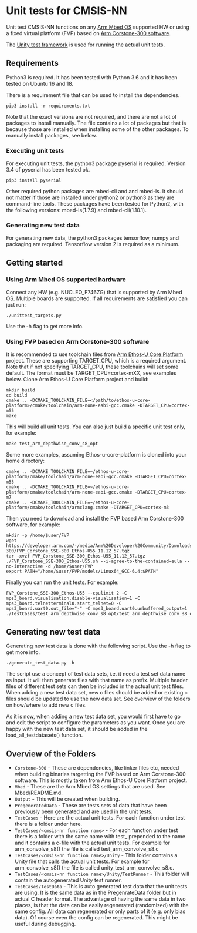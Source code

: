 # Unit tests for CMSIS-NN

Unit test CMSIS-NN functions on any [Arm Mbed OS](https://os.mbed.com/mbed-os/) supported HW or using a fixed virtual platform (FVP) based on [Arm Corstone-300 software](https://developer.arm.com/ip-products/subsystem/corstone/corstone-300).

The [Unity test framework](http://www.throwtheswitch.org/unity) is used for running the actual unit tests.

## Requirements

Python3 is required.
It has been tested with Python 3.6 and it has been tested on Ubuntu 16 and 18.

There is a requirement file that can be used to install the dependencies.

```
pip3 install -r requirements.txt
```

Note that the exact versions are not required, and there are not a lot of packages to install manually.
The file contains a lot of packages but that is because those are installed when installing some of the other packages.
To manually install packages, see below.

### Executing unit tests

For executing unit tests, the python3 package pyserial is required. Version 3.4 of pyserial has been tested ok.

```
pip3 install pyserial
```

Other required python packages are mbed-cli and and mbed-ls. It should not matter if those are installed under python2 or python3 as they are command-line tools. These packages have been tested for Python2, with the following versions: mbed-ls(1.7.9) and mbed-cli(1.10.1).

### Generating new test data

For generating new data, the python3 packages tensorflow, numpy and packaging are required. Tensorflow version 2 is required as a minimum.

## Getting started

### Using Arm Mbed OS supported hardware

Connect any HW (e.g. NUCLEO_F746ZG) that is supported by Arm Mbed OS. Multiple boards are supported. If all requirements are satisfied you can just run:

```
./unittest_targets.py
```

Use the -h flag to get more info.

### Using FVP based on Arm Corstone-300 software

It is recommended to use toolchain files from [Arm Ethos-U Core Platform](https://review.mlplatform.org/admin/repos/ml/ethos-u/ethos-u-core-platform) project. These are supporting TARGET_CPU, which is a required argument. Note that if not specifying TARGET_CPU, these toolchains will set some default. The format must be TARGET_CPU=cortex-mXX, see examples below.
Clone Arm Ethos-U Core Platform project and build:

```
mkdir build
cd build
cmake .. -DCMAKE_TOOLCHAIN_FILE=</path/to/ethos-u-core-platform>/cmake/toolchain/arm-none-eabi-gcc.cmake -DTARGET_CPU=cortex-m55
make
```

This will build all unit tests. You can also just build a specific unit test only, for example:

```
make test_arm_depthwise_conv_s8_opt
```

Some more examples, assuming Ethos-u-core-platform is cloned into your home directory:

```
cmake .. -DCMAKE_TOOLCHAIN_FILE=~/ethos-u-core-platform/cmake/toolchain/arm-none-eabi-gcc.cmake -DTARGET_CPU=cortex-m55
cmake .. -DCMAKE_TOOLCHAIN_FILE=~/ethos-u-core-platform/cmake/toolchain/arm-none-eabi-gcc.cmake -DTARGET_CPU=cortex-m7
cmake .. -DCMAKE_TOOLCHAIN_FILE=~/ethos-u-core-platform/cmake/toolchain/armclang.cmake -DTARGET_CPU=cortex-m3
```

Then you need to download and install the FVP based Arm Corstone-300 software, for example:

```
mkdir -p /home/$user/FVP
wget https://developer.arm.com/-/media/Arm%20Developer%20Community/Downloads/OSS/FVP/Corstone-300/FVP_Corstone_SSE-300_Ethos-U55_11.12_57.tgz
tar -xvzf FVP_Corstone_SSE-300_Ethos-U55_11.12_57.tgz
./FVP_Corstone_SSE-300_Ethos-U55.sh --i-agree-to-the-contained-eula --no-interactive -d /home/$user/FVP
export PATH="/home/$user/FVP/models/Linux64_GCC-6.4:$PATH"
```

Finally you can run the unit tests. For example:

```
FVP_Corstone_SSE-300_Ethos-U55 --cpulimit 2 -C mps3_board.visualisation.disable-visualisation=1 -C mps3_board.telnetterminal0.start_telnet=0 -C mps3_board.uart0.out_file="-" -C mps3_board.uart0.unbuffered_output=1 ./TestCases/test_arm_depthwise_conv_s8_opt/test_arm_depthwise_conv_s8_opt.elf
```

## Generating new test data

Generating new test data is done with the following script. Use the -h flag to get more info.

```
./generate_test_data.py -h

```

The script use a concept of test data sets, i.e. it need a test set data name as input. It will then generate files with that name as prefix. Multiple header files of different test sets can then be included in the actual unit test files.
When adding a new test data set, new c files should be added or existing c files should be updated to use the new data set. See overview of the folders on how/where to add new c files.

As it is now, when adding a new test data set, you would first have to go and edit the script to configure the parameters as you want.
Once you are happy with the new test data set, it should be added in the load_all_testdatasets() function.

## Overview of the Folders

- `Corstone-300` - These are dependencies, like linker files etc, needed when building binaries targetting the FVP based on Arm Corstone-300 software. This is mostly taken from Arm Ethos-U Core Platform project.
- `Mbed` - These are the Arm Mbed OS settings that are used. See Mbed/README.md.
- `Output` - This will be created when building.
- `PregeneratedData` - These are tests sets of data that have been previously been generated and are used in the unit tests.
- `TestCases` - Here are the actual unit tests. For each function under test there is a folder under here.
- `TestCases/<cmsis-nn function name>` - For each function under test there is a folder with the same name with test_ prepended to the name and it contains a c-file with the actual unit tests. For example for arm_convolve_s8() the file is called test_arm_convolve_s8.c
- `TestCases/<cmsis-nn function name>/Unity` - This folder contains a Unity file that calls the actual unit tests. For example for arm_convolve_s8() the file is called unity_test_arm_convolve_s8.c.
- `TestCases/<cmsis-nn function name>/Unity/TestRunner` - This folder will contain the autogenerated Unity test runner.
- `TestCases/TestData` - This is auto generated test data that the unit tests are using. It is the same data as in the PregenrateData folder but in actual C header format. The advantage of having the same data in two places, is that the data can be easily regenerated (randomized) with the same config. All data can regenerated or only parts of it (e.g. only bias data). Of course even the config can be regenerated. This might be useful during debugging.
